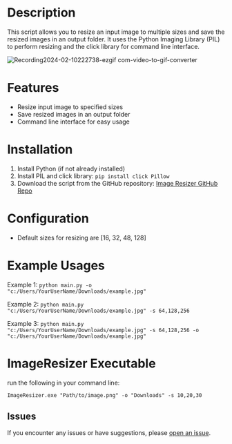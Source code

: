 # Description

This script allows you to resize an input image to multiple sizes and save the resized images in an output folder. It uses the Python Imaging Library (PIL) to perform resizing and the click library for command line interface.

![Recording2024-02-10222738-ezgif com-video-to-gif-converter](https://github.com/DlgshKurd/Image-Resizer/assets/96995162/0931f3d3-a040-4d69-abf6-fc9faaf4f4ea)

# Features

- Resize input image to specified sizes
- Save resized images in an output folder
- Command line interface for easy usage

# Installation

1. Install Python (if not already installed)
2. Install PIL and click library: `pip install click Pillow`
3. Download the script from the GitHub repository: [Image Resizer GitHub Repo](https://github.com/DlgshKurd/Image-Resizer)
   
# Configuration

- Default sizes for resizing are [16, 32, 48, 128]


# Example Usages

Example 1: `python main.py -o "c:/Users/YourUserName/Downloads/example.jpg"`

Example 2: `python main.py "c:/Users/YourUserName/Downloads/example.jpg" -s 64,128,256`

Example 3: `python main.py "c:/Users/YourUserName/Downloads/example.jpg" -s 64,128,256 -o "c:/Users/YourUserName/Downloads/example.jpg"`

# ImageResizer Executable 
 
run the following in your command line: 
 
   `ImageResizer.exe "Path/to/image.png" -o "Downloads" -s 10,20,30`

## Issues

If you encounter any issues or have suggestions, please [open an issue](https://github.com/DlgshKurd/Image-Resizer/issues).
